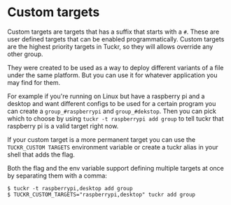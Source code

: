 # Custom targets
Custom targets are targets that has a suffix that starts with a `#`. These are user defined targets that can be enabled programmatically.
Custom targets are the highest priority targets in Tuckr, so they will allows override any other group.

They were created to be used as a way to deploy different variants of a file under the same platform. But you can use it for whatever application you may find for them.

For example if you're running on Linux but have a raspberry pi and a desktop and want different configs to be used for a certain program you can create a `group_#raspberrypi` and `group_#dekstop`.
Then you can pick which to choose by using `tuckr -t raspberrypi add group` to tell tuckr that raspberry pi is a valid target right now. 

If your custom target is a more permanent target you can use the `TUCKR_CUSTOM TARGETS` environment variable or create a tuckr alias in your shell that adds the flag.

Both the flag and the env variable support defining multiple targets at once by separating them with a comma:
```
$ tuckr -t raspberrypi,desktop add group
$ TUCKR_CUSTOM_TARGETS="raspberrypi,desktop" tuckr add group
```

